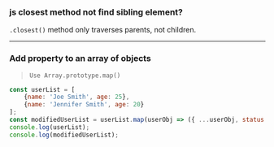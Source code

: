### js closest method not find sibling element?
`.closest()` method only traverses parents, not children.

---
### Add property to an array of objects
> `Use Array.prototype.map()`
```js
const userList = [
    {name: 'Joe Smith', age: 25},
    {name: 'Jennifer Smith', age: 20}
];
const modifiedUserList = userList.map(userObj => ({ ...userObj, status: 'active' }));
console.log(userList);
console.log(modifiedUserList);
```